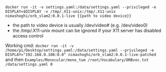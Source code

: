 `docker run -it -v settings.yaml:/data/settings.yaml --privileged -e DISPLAY=$DISPLAY -v /tmp/.X11-unix:/tmp/.X11-unix nimashoghi/orb_slam2:0.0.1-live {{path to video device}}`

-   the path to video device is usually /dev/video# (e.g. /dev/video0)
-   the /tmp/.X11-unix mount can be ignored if your X11 server has disabled access control

Working cmd: `docker run -it -v /home/pi/Desktop/settings.yaml:/data/settings.yaml --privileged -e DISPLAY="192.168.0.108:0.0" nimashoghi/orb_slam2:0.0.1-live-patched`
and then `Examples/Monocular/mono_tum /root/Vocabulary/ORBvoc.txt /data/settings.yaml 0`
